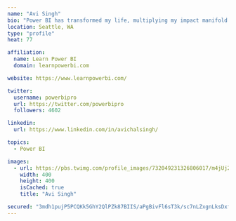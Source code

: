 ```yaml
---
name: "Avi Singh"
bio: "Power BI has transformed my life, multiplying my impact manifold. Now I am on a mission to spread the word and share the knowledge"
location: Seattle, WA
type: "profile"
heat: 77

affiliation:
  name: Learn Power BI
  domain: learnpowerbi.com

website: https://www.learnpowerbi.com/

twitter:
  username: powerbipro
  url: https://twitter.com/powerbipro
  followers: 4602

linkedin:
  url: https://www.linkedin.com/in/avichalsingh/

topics:
  - Power BI

images:
  - url: https://pbs.twimg.com/profile_images/732049231326806017/m4jUj2Lu_400x400.jpg
    width: 400
    height: 400
    isCached: true
    title: "Avi Singh"

secured: "3mdh1pujP5PCQKk5GhY2QlPZk87BIIS/aPgBivFl6sT3k/sc7nLZxgnLksDxfE2FtglzTMOtmt8nsrYQVSehw3CnDn36Xf6p+et/5/8SICU//SoaMLx/Eoaqu42mPqQewV1IoviMs9mz+WFXLFQ8RMzZZAv7lIVhNWrX9ZpJrIUqqZDz6a7dN+23grEkxJsZTzmJO+rCdOg0DVsuj51s3I9Sqined++uTreN3sLEms3t7c/LHgkFyGg4YpbYmiRPmkeIgNzzqQGwiD1GtZHMlLQS0S8aMjJQUtkp5NgIc736iaGUN6V/PheSjteLvuU8HyuL6na2NXTcEkHClpEWgTXRJVn0DDP1vL64kwIUw3ijxZA7AfDOdFT3eJDF0V5o/3jIG3dOJfG0IB7rk3I6dY3pgHgyV4ZnwAFk0wO8+cU=;gcr+q+qD2pRTT9em7W5Qcw=="
---
```


